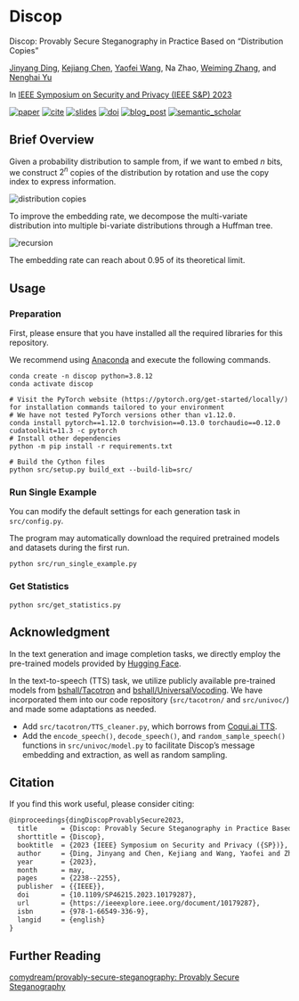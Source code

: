 # Discop

Discop: Provably Secure Steganography in Practice Based on “Distribution Copies”

[Jinyang Ding](https://dingjinyang.github.io/), [Kejiang Chen](http://home.ustc.edu.cn/~chenkj/), [Yaofei Wang](http://faculty.hfut.edu.cn/yaofeiwang/en/index.htm), Na Zhao, [Weiming Zhang](http://staff.ustc.edu.cn/~zhangwm/), and [Nenghai Yu](http://staff.ustc.edu.cn/~ynh/)

In [IEEE Symposium on Security and Privacy (IEEE S&P) 2023](https://sp2023.ieee-security.org/)

[![paper](https://img.shields.io/badge/paper-red)](https://dingjinyang.github.io/uploads/Discop_sp23_paper.pdf) [![cite](https://img.shields.io/badge/cite-orange)](#citation) [![slides](https://img.shields.io/badge/slides-yellow)](https://dingjinyang.github.io/uploads/Discop_sp23_slides.pdf) [![doi](https://img.shields.io/badge/doi-green)](https://doi.org/10.1109/SP46215.2023.10179287) [![blog_post](https://img.shields.io/badge/blog_post-blue)](https://comydream.github.io/2023/06/07/discop-sp23/) [![semantic_scholar](https://img.shields.io/badge/dynamic/json?url=https%3A%2F%2Fapi.semanticscholar.org%2Fgraph%2Fv1%2Fpaper%2F200526f0cfaf9ac9e452890b3ef7bc1a4b42c98a?fields=citationCount&query=citationCount&prefix=cited%20by%20&logo=semanticscholar&label=%20&labelColor=purple&color=purple)](https://www.semanticscholar.org/paper/Discop%3A-Provably-Secure-Steganography-in-Practice-Ding-Chen/200526f0cfaf9ac9e452890b3ef7bc1a4b42c98a)

## Brief Overview

Given a probability distribution to sample from, if we want to embed $n$ bits, we construct $2^{n}$ copies of the distribution by rotation and use the copy index to express information.

![distribution copies](rotate.png)

To improve the embedding rate, we decompose the multi-variate distribution into multiple bi-variate distributions through a Huffman tree.

![recursion](recursion.png)

The embedding rate can reach about 0.95 of its theoretical limit.

## Usage

### Preparation

First, please ensure that you have installed all the required libraries for this repository.

We recommend using [Anaconda](https://anaconda.org/anaconda/conda) and execute the following commands.

```shell
conda create -n discop python=3.8.12
conda activate discop

# Visit the PyTorch website (https://pytorch.org/get-started/locally/) for installation commands tailored to your environment
# We have not tested PyTorch versions other than v1.12.0.
conda install pytorch==1.12.0 torchvision==0.13.0 torchaudio==0.12.0 cudatoolkit=11.3 -c pytorch
# Install other dependencies
python -m pip install -r requirements.txt

# Build the Cython files
python src/setup.py build_ext --build-lib=src/
```

### Run Single Example

You can modify the default settings for each generation task in `src/config.py`.

The program may automatically download the required pretrained models and datasets during the first run.

```shell
python src/run_single_example.py
```

### Get Statistics

```shell
python src/get_statistics.py
```

## Acknowledgment

In the text generation and image completion tasks, we directly employ the pre-trained models provided by [Hugging Face](https://huggingface.co/models).

In the text-to-speech (TTS) task, we utilize publicly available pre-trained models from [bshall/Tacotron](https://github.com/bshall/Tacotron/tree/main/tacotron) and [bshall/UniversalVocoding](https://github.com/bshall/UniversalVocoding).
We have incorporated them into our code repository (`src/tacotron/` and `src/univoc/`) and made some adaptations as needed.

- Add `src/tacotron/TTS_cleaner.py`, which borrows from [Coqui.ai TTS](https://github.com/coqui-ai/TTS/blob/main/TTS/tts/utils/text/cleaners.py).
- Add the `encode_speech()`, `decode_speech()`, and `random_sample_speech()` functions in `src/univoc/model.py` to facilitate Discop’s message embedding and extraction, as well as random sampling.

## Citation

If you find this work useful, please consider citing:

```latex
@inproceedings{dingDiscopProvablySecure2023,
  title      = {Discop: Provably Secure Steganography in Practice Based on ``Distribution Copies''},
  shorttitle = {Discop},
  booktitle  = {2023 {IEEE} Symposium on Security and Privacy ({SP})},
  author     = {Ding, Jinyang and Chen, Kejiang and Wang, Yaofei and Zhao, Na and Zhang, Weiming and Yu, Nenghai},
  year       = {2023},
  month      = may,
  pages      = {2238--2255},
  publisher  = {{IEEE}},
  doi        = {10.1109/SP46215.2023.10179287},
  url        = {https://ieeexplore.ieee.org/document/10179287},
  isbn       = {978-1-66549-336-9},
  langid     = {english}
}
```

## Further Reading

[comydream/provably-secure-steganography: Provably Secure Steganography](https://github.com/comydream/provably-secure-steganography)
